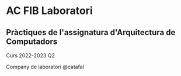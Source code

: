 # AC FIB Laboratori

## Pràctiques de l'assignatura d'Arquitectura de Computadors

Curs 2022-2023 Q2

Company de laboratori @catafal
